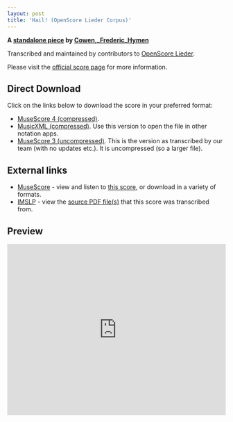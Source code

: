 ```yaml
---
layout: post
title: 'Hail! (OpenScore Lieder Corpus)'
---
```


__A [standalone piece](https://fourscoreandmore.org/OpenScore/Cowen%2C_Frederic_Hymen/_/) by [Cowen,_Frederic_Hymen](https://fourscoreandmore.org/OpenScore/Cowen%2C_Frederic_Hymen)__

Transcribed and maintained by contributors to [OpenScore Lieder].

Please visit the [official score page] for more information.

[official score page]: https://musescore.com/openscore-lieder-corpus/scores/6482928
[OpenScore Lieder]: https://musescore.com/openscore-lieder-corpus

## Direct Download

Click on the links below to download the score in your preferred format:
- [MuseScore 4 (compressed)](https://fourscoreandmore.org/OpenScore/Cowen%2C_Frederic_Hymen/_/Hail%21.mscz).
- [MusicXML (compressed)](https://fourscoreandmore.org/OpenScore/Cowen%2C_Frederic_Hymen/_/Hail%21.mxl). Use this version to open the file in other notation apps.
- [MuseScore 3 (uncompressed)](https://raw.githubusercontent.com/OpenScore/Lieder/refs/heads/main/scores/Cowen%2C_Frederic_Hymen/_/Hail%21/lc6482928.mscx). This is the version as transcribed by our team (with no updates etc.). It is uncompressed (so a larger file).

## External links

- [MuseScore] - view and listen to [this score][MuseScore], or download in a variety of formats.
- [IMSLP] - view the [source PDF file(s)][IMSLP] that this score was transcribed from.

[MuseScore]: https://musescore.com/score/6482928
[IMSLP]: https://imslp.org/wiki/Special:ReverseLookup/625663

## Preview

<iframe width="100%" height="394" src="https://musescore.com/openscore-lieder-corpus/scores/6482928/embed" frameborder="0" allowfullscreen allow="autoplay; fullscreen"></iframe>
